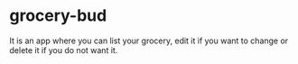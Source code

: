 # grocery-bud
It is an app where you can list your grocery, edit it if you want to change or delete it if you do not want it.
